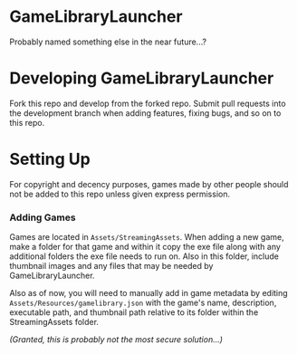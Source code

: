 GameLibraryLauncher
===================
Probably named something else in the near future...?

Developing GameLibraryLauncher
===================
Fork this repo and develop from the forked repo.
Submit pull requests into the development branch when adding features, fixing bugs, and so on to this repo. 


Setting Up
===================
For copyright and decency purposes, games made by other people should not be added to this repo unless given express permission.

### Adding Games
Games are located in `Assets/StreamingAssets`. When adding a new game, make a folder for that game and within it copy the exe file along with any additional folders the exe file needs to run on. Also in this folder, include thumbnail images and any files that may be needed by GameLibraryLauncher.

Also as of now, you will need to manually add in game metadata by editing `Assets/Resources/gamelibrary.json` with the game's name, description, executable path, and thumbnail path relative to its folder within the StreamingAssets folder.

_(Granted, this is probably not the most secure solution...)_
